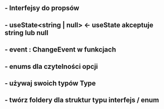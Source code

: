 ## - Interfejsy do propsów
## - useState<string | null> <- useState akceptuje string lub null
## - event : ChangeEvent w funkcjach 
## - enums dla czytelności opcji
## - używaj swoich typów Type
## - twórz foldery dla struktur typu interfejs / enum